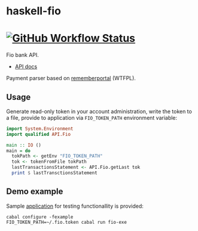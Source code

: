 # haskell-fio

# [![GitHub Workflow Status](https://img.shields.io/github/actions/workflow/status/sorki/haskell-fio/ci.yaml?branch=master)](https://github.com/sorki/haskell-fio/actions/workflows/ci.yaml)

Fio bank API.

* [API docs](https://www.fio.cz/docs/cz/API_Bankovnictvi.pdf)

Payment parser based on [rememberportal](https://github.com/base48/rememberportal) (WTFPL).

## Usage

Generate read-only token in your account administration, write the token
to a file, provide to application via `FIO_TOKEN_PATH` environment variable:

```haskell
import System.Environment
import qualified API.Fio

main :: IO ()
main = do
  tokPath <- getEnv "FIO_TOKEN_PATH"
  tok <- tokenFromFile tokPath
  lastTransactionsStatement <- API.Fio.getLast tok
  print $ lastTransctionsStatement
```

## Demo example

Sample [application](./app/Main.hs) for testing functionallity is provided:

```
cabal configure -fexample
FIO_TOKEN_PATH=~/.fio.token cabal run fio-exe
```
